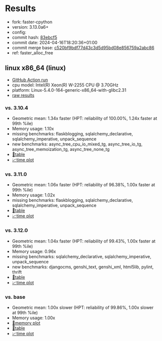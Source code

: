 # Results

- fork: faster-cpython
- version: 3.13.0a6+
- config: 
- commit hash: [83ebcf5](https://github.com/faster%2dcpython/cpython/commit/83ebcf5)
- commit date: 2024-04-16T18:20:36+01:00
- commit merge base: [c520bf9bdf77d43c3d5d95bd08e856759a2abc86](https://github.com/faster%2dcpython/cpython/commit/c520bf9bdf77d43c3d5d95bd08e856759a2abc86)
- ref: faster_alloc_free

## linux x86_64 (linux)

- [GitHub Action run](https://github.com/faster-cpython/benchmarking/actions/runs/8710019120)
- cpu model: Intel(R) Xeon(R) W-2255 CPU @ 3.70GHz
- platform: Linux-5.4.0-164-generic-x86_64-with-glibc2.31
- [raw results](bm-20240416-linux-x86_64-faster%252dcpython-faster_alloc_free-3.13.0a6%2B-83ebcf5.json)

### vs. 3.10.4

- Geometric mean: 1.34x faster (HPT: reliability of 100.00%, 1.24x faster at 99th %ile)
- Memory usage: 1.10x
- missing benchmarks: flaskblogging, sqlalchemy_declarative, sqlalchemy_imperative, unpack_sequence
- new benchmarks: async_tree_cpu_io_mixed_tg, async_tree_io_tg, async_tree_memoization_tg, async_tree_none_tg
- [📄table](bm-20240416-linux-x86_64-faster%252dcpython-faster_alloc_free-3.13.0a6%2B-83ebcf5-vs-3.10.4.md)
- [📈time plot](bm-20240416-linux-x86_64-faster%252dcpython-faster_alloc_free-3.13.0a6%2B-83ebcf5-vs-3.10.4.png)

### vs. 3.11.0

- Geometric mean: 1.06x faster (HPT: reliability of 96.38%, 1.00x faster at 99th %ile)
- Memory usage: 1.02x
- missing benchmarks: flaskblogging, sqlalchemy_declarative, sqlalchemy_imperative, unpack_sequence
- [📄table](bm-20240416-linux-x86_64-faster%252dcpython-faster_alloc_free-3.13.0a6%2B-83ebcf5-vs-3.11.0.md)
- [📈time plot](bm-20240416-linux-x86_64-faster%252dcpython-faster_alloc_free-3.13.0a6%2B-83ebcf5-vs-3.11.0.png)

### vs. 3.12.0

- Geometric mean: 1.04x faster (HPT: reliability of 99.43%, 1.00x faster at 99th %ile)
- Memory usage: 0.96x
- missing benchmarks: sqlalchemy_declarative, sqlalchemy_imperative, unpack_sequence
- new benchmarks: djangocms, genshi_text, genshi_xml, html5lib, pylint, thrift
- [📄table](bm-20240416-linux-x86_64-faster%252dcpython-faster_alloc_free-3.13.0a6%2B-83ebcf5-vs-3.12.0.md)
- [📈time plot](bm-20240416-linux-x86_64-faster%252dcpython-faster_alloc_free-3.13.0a6%2B-83ebcf5-vs-3.12.0.png)

### vs. base

- Geometric mean: 1.00x slower (HPT: reliability of 99.86%, 1.00x slower at 99th %ile)
- Memory usage: 1.00x
- [🧠memory plot](bm-20240416-linux-x86_64-faster%252dcpython-faster_alloc_free-3.13.0a6%2B-83ebcf5-vs-base-mem.png)
- [📄table](bm-20240416-linux-x86_64-faster%252dcpython-faster_alloc_free-3.13.0a6%2B-83ebcf5-vs-base.md)
- [📈time plot](bm-20240416-linux-x86_64-faster%252dcpython-faster_alloc_free-3.13.0a6%2B-83ebcf5-vs-base.png)

